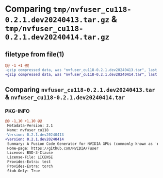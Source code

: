 # Comparing `tmp/nvfuser_cu118-0.2.1.dev20240413.tar.gz` & `tmp/nvfuser_cu118-0.2.1.dev20240414.tar.gz`

## filetype from file(1)

```diff
@@ -1 +1 @@
-gzip compressed data, was "nvfuser_cu118-0.2.1.dev20240413.tar", last modified: Mon Apr  5 07:00:00 1993, max compression
+gzip compressed data, was "nvfuser_cu118-0.2.1.dev20240414.tar", last modified: Mon Apr  5 07:00:00 1993, max compression
```

## Comparing `nvfuser_cu118-0.2.1.dev20240413.tar` & `nvfuser_cu118-0.2.1.dev20240414.tar`

### PKG-INFO

```diff
@@ -1,10 +1,10 @@
 Metadata-Version: 2.1
 Name: nvfuser_cu118
-Version: 0.2.1.dev20240413
+Version: 0.2.1.dev20240414
 Summary: A Fusion Code Generator for NVIDIA GPUs (commonly known as 'nvFuser')
 Home-page: https://github.com/NVIDIA/Fuser
 License: BSD-3-Clause
 License-File: LICENSE
 Provides-Extra: test
 Provides-Extra: torch
 Stub-Only: True
```

